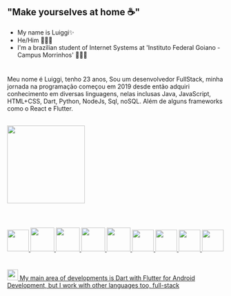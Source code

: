 
## "Make yourselves at home ☕"
- My name is Luiggi✨
- He/Him 👨🏻‍💻
- I'm a brazilian student of Internet Systems at 'Instituto Federal Goiano - Campus Morrinhos' 🙋🏻‍♂️
# 
Meu nome é Luiggi, tenho 23 anos, Sou um desenvolvedor FullStack, minha jornada na programação
começou em 2019 desde então adquiri conhecimento em diversas linguagens, nelas inclusas Java,
JavaScript, HTML+CSS, Dart, Python, NodeJs, Sql, noSQL. Além de alguns frameworks como o React e Flutter.
<div>
<br>
<a href="https://github.com/ludige">
<img loading="lazy" height="180em" src="https://github-readme-stats.vercel.app/api/top-langs/?username=ludige&layout=compact&langs_count=7&theme=dracula"/>
</div>

#

<div>
<br> 
<img loading="lazy" src="https://cdn.jsdelivr.net/gh/devicons/devicon@latest/icons/vscode/vscode-original.svg" width="50" height="50" />
<img loading="lazy" src="https://cdn.jsdelivr.net/gh/devicons/devicon/icons/java/java-original.svg" width="55" height="55"/>
<img loading="lazy" src="https://cdn.jsdelivr.net/gh/devicons/devicon/icons/javascript/javascript-original.svg" width="55" height="55"/>
<img loading="lazy" src="https://cdn.jsdelivr.net/gh/devicons/devicon/icons/nodejs/nodejs-original.svg" width="55" height="55"/>
<img loading="lazy" src="https://cdn.jsdelivr.net/gh/devicons/devicon/icons/python/python-plain.svg" width="55" height="55"/>
<img loading="lazy" src="https://cdn.jsdelivr.net/gh/devicons/devicon/icons/dart/dart-original.svg" width="50" height="50"/>
<img loading="lazy" src="https://cdn.jsdelivr.net/gh/devicons/devicon/icons/flutter/flutter-original.svg" width="50" height="50"/>
<img loading="lazy" src="https://cdn.jsdelivr.net/gh/devicons/devicon@latest/icons/react/react-original.svg" width="50" height="50"/>
<img loading="lazy" src="https://cdn.jsdelivr.net/gh/devicons/devicon@latest/icons/mysql/mysql-original.svg" width="50" height="50"/>
          
          
</div>

#
<img loading="lazy" src="https://cdn.jsdelivr.net/gh/devicons/devicon/icons/flutter/flutter-original.svg" width="25" height="25"/> My main area of developments is Dart with Flutter for Android Development, but I work with other languages too, full-stack


